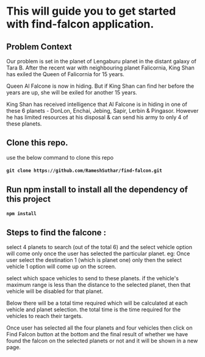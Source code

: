 # This will guide you to get started with find-falcon application.

## Problem Context

Our problem is set in the planet of Lengaburu planet in the distant galaxy of Tara B. After the recent war with neighbouring planet Falicornia, King Shan has exiled the Queen of Falicornia for 15 years.

Queen Al Falcone is now in hiding. But if King Shan can find her before the years are up, she will be exiled for another 15 years.

King Shan has received intelligence that Al Falcone is in hiding in one of these 6 planets - DonLon, Enchai, Jebing, Sapir, Lerbin & Pingasor. However he has limited resources at his disposal & can send his army to only 4 of these planets. 

## Clone this repo.

use the below command to clone this repo 

#### `git clone https://github.com/RameshSuthar/find-falcon.git`

## Run npm install to install all the dependency of this project

#### `npm install`

## Steps to find the falcone :

select 4 planets to search (out of the total 6) and the select vehicle option will come only once the user has selected the particular planet.
eg: Once user select the destination 1 (which is planet one) only then the select vehicle 1 option will come up on the screen.

select which space vehicles to send to these planets. if the vehicle's maximum range is less than the distance to the selected planet, then that vehicle will be disabled for that planet.

Below there will be a total time required which will be calculated at each vehicle and planet selection.
the total time is the time required for the vehicles to reach their targets.

Once user has selected all the four planets and four vehicles then click on Find Falcon button at the bottom and the final result of whether we have found the falcon on the selected planets or not and it will be shown in a new page.


